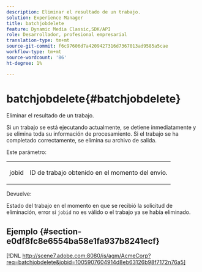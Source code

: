 ```yaml
---
description: Eliminar el resultado de un trabajo.
solution: Experience Manager
title: batchjobdelete
feature: Dynamic Media Classic,SDK/API
role: Desarrollador, profesional empresarial
translation-type: tm+mt
source-git-commit: f6c97606d7a4209427316d7367013ad9585a5cae
workflow-type: tm+mt
source-wordcount: '86'
ht-degree: 1%

---
```



# batchjobdelete{#batchjobdelete}

Eliminar el resultado de un trabajo.

Si un trabajo se está ejecutando actualmente, se detiene inmediatamente y se elimina toda su información de procesamiento. Si el trabajo se ha completado correctamente, se elimina su archivo de salida.

Este parámetro:

<table id="simpletable_AACB976615FF4888A0816328DC48DCA3"> 
 <tr class="strow"> 
  <td class="stentry"> <p><span class="codeph"> jobid</span> </p> </td> 
  <td class="stentry"> <p>ID de trabajo obtenido en el momento del envío. </p></td> 
 </tr> 
</table>

Devuelve:

Estado del trabajo en el momento en que se recibió la solicitud de eliminación, error si `jobid` no es válido o el trabajo ya se había eliminado.

## Ejemplo {#section-e0df8fc8e6554ba58e1fa937b8241ecf}

[!DNL http://scene7.adobe.com:8080/is/agm/AcmeCorp?req=batchjobdelete&jobid=1005907604914d8eb63126b98f7172n76a5]
